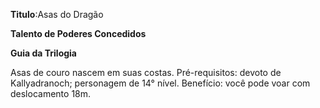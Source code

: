 **Titulo**:Asas do Dragão

**Talento de Poderes Concedidos**

**Guia da Trilogia**

 Asas de couro nascem em suas costas. Pré-requisitos: devoto de Kallyadranoch; personagem de 14° nível. Benefício: você pode voar com deslocamento 18m.